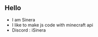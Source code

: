 <div align="right">
</div>

## Hello

- I am Sinera
- I like to make js code with minecraft api
- Discord : iSinera
<br>
